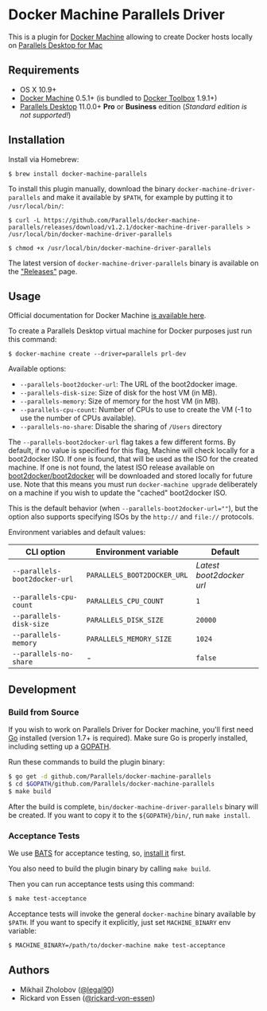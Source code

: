 # Docker Machine Parallels Driver

This is a plugin for [Docker Machine](https://docs.docker.com/machine/) allowing
to create Docker hosts locally on [Parallels Desktop for Mac](http://www.parallels.com/products/desktop/)

## Requirements
* OS X 10.9+
* [Docker Machine](https://docs.docker.com/machine/) 0.5.1+ (is bundled to
  [Docker Toolbox](https://www.docker.com/docker-toolbox) 1.9.1+)
* [Parallels Desktop](http://www.parallels.com/products/desktop/) 11.0.0+ **Pro** or
**Business** edition (_Standard edition is not supported!_)

## Installation
Install via Homebrew:

```console
$ brew install docker-machine-parallels
```

To install this plugin manually, download the binary `docker-machine-driver-parallels`
and  make it available by `$PATH`, for example by putting it to `/usr/local/bin/`:

```console
$ curl -L https://github.com/Parallels/docker-machine-parallels/releases/download/v1.2.1/docker-machine-driver-parallels > /usr/local/bin/docker-machine-driver-parallels

$ chmod +x /usr/local/bin/docker-machine-driver-parallels
```

The latest version of `docker-machine-driver-parallels` binary is available on
the ["Releases"](https://github.com/Parallels/docker-machine-parallels/releases) page.

## Usage
Official documentation for Docker Machine [is available here](https://docs.docker.com/machine/).

To create a Parallels Desktop virtual machine for Docker purposes just run this
command:

```
$ docker-machine create --driver=parallels prl-dev
```

Available options:

 - `--parallels-boot2docker-url`: The URL of the boot2docker image.
 - `--parallels-disk-size`: Size of disk for the host VM (in MB).
 - `--parallels-memory`: Size of memory for the host VM (in MB).
 - `--parallels-cpu-count`: Number of CPUs to use to create the VM (-1 to use the number of CPUs available).
 - `--parallels-no-share`: Disable the sharing of `/Users` directory

The `--parallels-boot2docker-url` flag takes a few different forms. By
default, if no value is specified for this flag, Machine will check locally for
a boot2docker ISO. If one is found, that will be used as the ISO for the
created machine. If one is not found, the latest ISO release available on
[boot2docker/boot2docker](https://github.com/boot2docker/boot2docker) will be
downloaded and stored locally for future use. Note that this means you must run
`docker-machine upgrade` deliberately on a machine if you wish to update the "cached"
boot2docker ISO.

This is the default behavior (when `--parallels-boot2docker-url=""`), but the
option also supports specifying ISOs by the `http://` and `file://` protocols.

Environment variables and default values:

| CLI option                    | Environment variable        | Default                  |
|-------------------------------|-----------------------------|--------------------------|
| `--parallels-boot2docker-url` | `PARALLELS_BOOT2DOCKER_URL` | *Latest boot2docker url* |
| `--parallels-cpu-count`       | `PARALLELS_CPU_COUNT`       | `1`                      |
| `--parallels-disk-size`       | `PARALLELS_DISK_SIZE`       | `20000`                  |
| `--parallels-memory`          | `PARALLELS_MEMORY_SIZE`     | `1024`                   |
| `--parallels-no-share`        | -                           | `false`                  |

## Development

### Build from Source
If you wish to work on Parallels Driver for Docker machine, you'll first need
[Go](http://www.golang.org) installed (version 1.7+ is required).
Make sure Go is properly installed, including setting up a [GOPATH](http://golang.org/doc/code.html#GOPATH).

Run these commands to build the plugin binary:

```bash
$ go get -d github.com/Parallels/docker-machine-parallels
$ cd $GOPATH/github.com/Parallels/docker-machine-parallels
$ make build
```

After the build is complete, `bin/docker-machine-driver-parallels` binary will
be created. If you want to copy it to the `${GOPATH}/bin/`, run `make install`.

### Acceptance Tests

We use [BATS](https://github.com/sstephenson/bats) for acceptance testing, so,
[install it](https://github.com/sstephenson/bats#installing-bats-from-source) first.

You also need to build the plugin binary by calling `make build`.

Then you can run acceptance tests using this command:

```bash
$ make test-acceptance
```

Acceptance tests will invoke the general `docker-machine` binary available by
`$PATH`. If you want to specify it explicitly, just set `MACHINE_BINARY` env variable:

```bash
$ MACHINE_BINARY=/path/to/docker-machine make test-acceptance
```

## Authors

* Mikhail Zholobov ([@legal90](https://github.com/legal90))
* Rickard von Essen ([@rickard-von-essen](https://github.com/rickard-von-essen))
